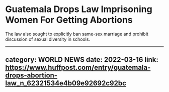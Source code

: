 # Guatemala Drops Law Imprisoning Women For Getting Abortions

The law also sought to explicitly ban same-sex marriage and prohibit discussion of sexual diversity in schools.

---
category: WORLD NEWS
date: 2022-03-16
link: https://www.huffpost.com/entry/guatemala-drops-abortion-law_n_62321534e4b09e92692c92bc
---
